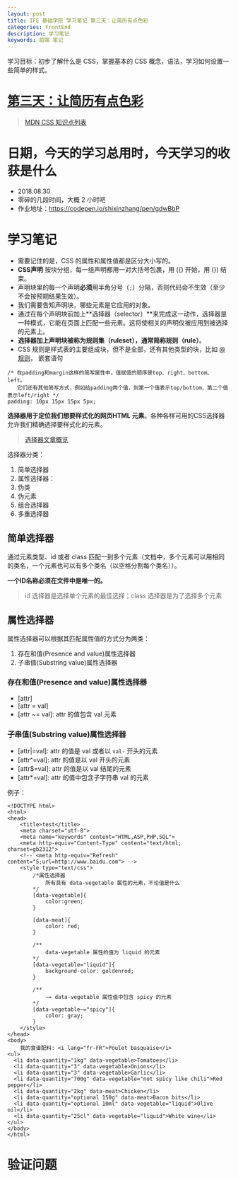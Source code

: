 ```yaml
---
layout: post
title: IFE 基础学院 学习笔记 第三天：让简历有点色彩
categories: FrontEnd
description: 学习笔记
keywords: 前端 笔记
---
```


学习目标：初步了解什么是 CSS，掌握基本的 CSS 概念，语法，学习如何设置一些简单的样式。

# [第三天：让简历有点色彩](http://ife.baidu.com/course/detail/id/37)

>[MDN CSS 知识点列表](https://developer.mozilla.org/zh-CN/docs/Learn/CSS/Introduction_to_CSS)

# 日期，今天的学习总用时，今天学习的收获是什么

- 2018.08.30
- 零碎的几段时间，大概 2 小时吧
- 作业地址：https://codepen.io/shixinzhang/pen/gdwBbP

# 学习笔记

- 需要记住的是，CSS 的属性和属性值都是区分大小写的。
- **CSS声明** 按块分组，每一组声明都用一对大括号包裹，用 ({) 开始，用 (}) 结束。
- 声明块里的每一个声明**必须**用半角分号（``;``）分隔，否则代码会不生效（至少不会按预期结果生效）。
- 我们需要告知声明块，哪些元素是它应用的对象。
- 通过在每个声明块前加上**选择器（selector）**来完成这一动作，选择器是一种模式，它能在页面上匹配一些元素。这将使相关的声明仅被应用到被选择的元素上。
- **选择器加上声明块被称为规则集（ruleset），通常简称规则（rule）**。
- CSS 规则是样式表的主要组成块，但不是全部，还有其他类型的块，比如 [@规则](https://developer.mozilla.org/zh-CN/docs/Web/CSS/At-rule)， 嵌套语句


```
/* 在padding和margin这样的简写属性中，值赋值的顺序是top、right、bottom、left。 
   它们还有其他简写方式，例如给padding两个值，则第一个值表示top/bottom，第二个值表示left/right */
padding: 10px 15px 15px 5px;
```

**选择器用于定位我们想要样式化的网页HTML 元素**。各种各样可用的CSS选择器允许我们精确选择要样式化的元素。

>[选择器文章概览](https://developer.mozilla.org/zh-CN/docs/Learn/CSS/Introduction_to_CSS/Selectors)

选择器分类：

1. 简单选择器
2. 属性选择器：
3. 伪类
4. 伪元素
5. 组合选择器
6. 多重选择器

## 简单选择器 

通过元素类型、id 或者 class 匹配一到多个元素（文档中，多个元素可以用相同的类名，一个元素也可以有多个类名（以空格分割每个类名））。

**一个ID名称必须在文件中是唯一的。**

>id 选择器是选择单个元素的最佳选择；class 选择器是为了选择多个元素

## 属性选择器

属性选择器可以根据其匹配属性值的方式分为两类： 

1. 存在和值(Presence and value)属性选择器
2. 子串值(Substring value)属性选择器


### 存在和值(Presence and value)属性选择器

- [attr]
- [attr = val]
- [attr ~= val]: attr 的值包含 val 元素


### 子串值(Substring value)属性选择器

- [attr|=val]: attr 的值是 val 或者以 ``val-`` 开头的元素
- [attr^=val]: attr 的值是以 val 开头的元素
- [attr$=val]: attr 的值是以 val 结尾的元素
- [attr*=val]: attr 的值中包含子字符串 val 的元素

例子：


```
<!DOCTYPE html>
<html>
<head>
	<title>test</title>
	<meta charset="utf-8">
	<meta name="keywords" content="HTML,ASP,PHP,SQL">
	<meta http-equiv="Content-Type" content="text/html; charset=gb2312">
	<!-- <meta http-equiv="Refresh" content="5;url=http://www.baidu.com"> -->
	<style type="text/css">
		/*属性选择器
			所有具有 data-vegetable 属性的元素，不论值是什么
		*/
		[data-vegetable]{
			color:green;
		}

		[data-meat]{
			color: red;
		}

		/**
			data-vegetable 属性的值为 liquid 的元素
		*/
		[data-vegetable="liquid"]{
			background-color: goldenrod;
		}

		/**
			~= data-vegetable 属性值中包含 spicy 的元素
		*/
		[data-vegetable~="spicy"]{
			color: gray;
		}
	</style>
</head>
<body>
	我的食谱配料: <i lang="fr-FR">Poulet basquaise</i>
<ul>
  <li data-quantity="1kg" data-vegetable>Tomatoes</li>
  <li data-quantity="3" data-vegetable>Onions</li>
  <li data-quantity="3" data-vegetable>Garlic</li>
  <li data-quantity="700g" data-vegetable="not spicy like chili">Red pepper</li>
  <li data-quantity="2kg" data-meat>Chicken</li>
  <li data-quantity="optional 150g" data-meat>Bacon bits</li>
  <li data-quantity="optional 10ml" data-vegetable="liquid">Olive oil</li>
  <li data-quantity="25cl" data-vegetable="liquid">White wine</li>
</ul>
</body>
</html>
```



# 验证问题

